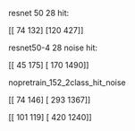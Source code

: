 resnet 50 28 hit:

 [[ 74 132]
 [120 427]]



resnet50-4 28 noise hit:

[[  45  175]
 [ 170 1490]]



nopretrain_152_2class_hit_noise

 [[  74  146]
 [ 293 1367]]



[[ 101  119]
 [ 420 1240]]
